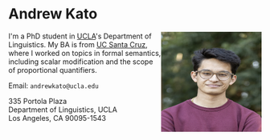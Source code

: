 # Andrew Kato

<img align="right" src="/images/IMG_44934.jpg" class="responsive" width="200" height="200"/>

I'm a PhD student in [UCLA](https://linguistics.ucla.edu/about/)'s Department of Linguistics. My BA is from [UC Santa Cruz](https://linguistics.ucsc.edu), where I worked on topics in formal semantics, including scalar modification and the scope of proportional quantifiers.

Email: `andrewkato@ucla.edu`

335 Portola Plaza  
Department of Linguistics, UCLA   
Los Angeles, CA 90095-1543  